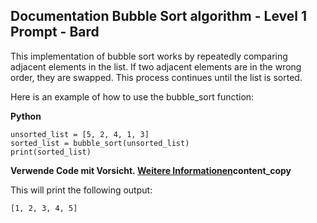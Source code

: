 ## Documentation Bubble Sort algorithm - Level 1 Prompt - Bard

This implementation of bubble sort works by repeatedly comparing adjacent elements in the list. If two adjacent elements are in the wrong order, they are swapped. This process continues until the list is sorted.

Here is an example of how to use the bubble_sort function:

**Python**

```
unsorted_list = [5, 2, 4, 1, 3]
sorted_list = bubble_sort(unsorted_list)
print(sorted_list)

```

**Verwende Code mit Vorsicht. [Weitere Informationen](https://bard.google.com/faq#coding)content_copy**

This will print the following output:

`[1, 2, 3, 4, 5]`
